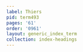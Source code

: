 ```yaml
---
label: Thiers
pid: term493
pages: '61'
order: '0961'
layout: generic_index_term
collection: index-headings
---
```

